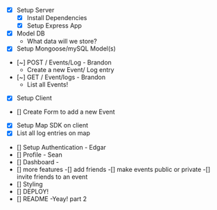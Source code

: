 - [x] Setup Server
  - [x] Install Dependencies
  - [x] Setup Express App
- [x] Model DB
  - What data will we store?
- [x] Setup Mongoose/mySQL Model(s)
- [~] POST / Events/Log - Brandon
  - Create a new Event/ Log entry
- [~] GET / Event/logs - Brandon
  - List all Events!
- [x] Setup Client
- [] Create Form to add a new Event
- [x] Setup Map SDK on client
- [x] List all log entries on map
- [] Setup Authentication - Edgar
- [] Profile - Sean
- [] Dashboard -
- [] more features
  -[] add friends
  -[] make events public or private
  -[] invite friends to an event
- [] Styling
- [] DEPLOY!
- [] README
  -Yeay! part 2
